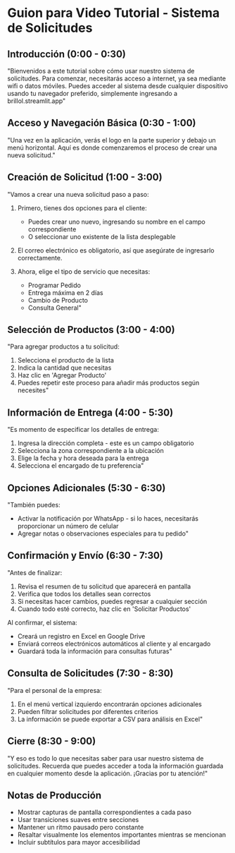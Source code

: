 # Guion para Video Tutorial - Sistema de Solicitudes

## Introducción (0:00 - 0:30)
"Bienvenidos a este tutorial sobre cómo usar nuestro sistema de solicitudes. Para comenzar, necesitarás acceso a internet, ya sea mediante wifi o datos móviles. Puedes acceder al sistema desde cualquier dispositivo usando tu navegador preferido, simplemente ingresando a brillol.streamlit.app"

## Acceso y Navegación Básica (0:30 - 1:00)
"Una vez en la aplicación, verás el logo en la parte superior y debajo un menú horizontal. Aquí es donde comenzaremos el proceso de crear una nueva solicitud."

## Creación de Solicitud (1:00 - 3:00)
"Vamos a crear una nueva solicitud paso a paso:

1. Primero, tienes dos opciones para el cliente:
   - Puedes crear uno nuevo, ingresando su nombre en el campo correspondiente
   - O seleccionar uno existente de la lista desplegable
   
2. El correo electrónico es obligatorio, así que asegúrate de ingresarlo correctamente.

3. Ahora, elige el tipo de servicio que necesitas:
   - Programar Pedido
   - Entrega máxima en 2 días
   - Cambio de Producto
   - Consulta General"

## Selección de Productos (3:00 - 4:00)
"Para agregar productos a tu solicitud:
1. Selecciona el producto de la lista
2. Indica la cantidad que necesitas
3. Haz clic en 'Agregar Producto'
4. Puedes repetir este proceso para añadir más productos según necesites"

## Información de Entrega (4:00 - 5:30)
"Es momento de especificar los detalles de entrega:
1. Ingresa la dirección completa - este es un campo obligatorio
2. Selecciona la zona correspondiente a la ubicación
3. Elige la fecha y hora deseada para la entrega
4. Selecciona el encargado de tu preferencia"

## Opciones Adicionales (5:30 - 6:30)
"También puedes:
- Activar la notificación por WhatsApp - si lo haces, necesitarás proporcionar un número de celular
- Agregar notas o observaciones especiales para tu pedido"

## Confirmación y Envío (6:30 - 7:30)
"Antes de finalizar:
1. Revisa el resumen de tu solicitud que aparecerá en pantalla
2. Verifica que todos los detalles sean correctos
3. Si necesitas hacer cambios, puedes regresar a cualquier sección
4. Cuando todo esté correcto, haz clic en 'Solicitar Productos'

Al confirmar, el sistema:
- Creará un registro en Excel en Google Drive
- Enviará correos electrónicos automáticos al cliente y al encargado
- Guardará toda la información para consultas futuras"

## Consulta de Solicitudes (7:30 - 8:30)
"Para el personal de la empresa:
1. En el menú vertical izquierdo encontrarán opciones adicionales
2. Pueden filtrar solicitudes por diferentes criterios
3. La información se puede exportar a CSV para análisis en Excel"

## Cierre (8:30 - 9:00)
"Y eso es todo lo que necesitas saber para usar nuestro sistema de solicitudes. Recuerda que puedes acceder a toda la información guardada en cualquier momento desde la aplicación. ¡Gracias por tu atención!"

## Notas de Producción
- Mostrar capturas de pantalla correspondientes a cada paso
- Usar transiciones suaves entre secciones
- Mantener un ritmo pausado pero constante
- Resaltar visualmente los elementos importantes mientras se mencionan
- Incluir subtítulos para mayor accesibilidad
